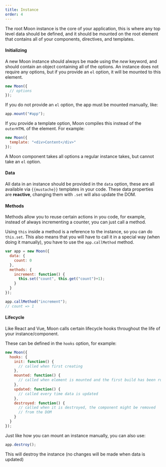 ```yaml
---
title: Instance
order: 4
---
```


The root Moon instance is the core of your application, this is where any top level data should be defined, and it should be mounted on the root element that contains all of your components, directives, and templates.

#### Initializing

A new Moon instance should always be made using the _new_ keyword, and should contain an object containing all of the options. An instance does not require any options, but if you provide an `el` option, it will be mounted to this element.

```js
new Moon({
  // options
});
```

If you do not provide an `el` option, the app must be mounted manually, like:

```js
app.mount("#app");
```

If you provide a template option, Moon compiles this instead of the `outerHTML` of the element. For example:

```js
new Moon({
  template: "<div>Content</div>"
});
```

A Moon component takes all options a regular instance takes, but cannot take an `el` option.

#### Data

All data in an instance should be provided in the `data` option, these are all available via `{{mustache}}` templates in your code. These data properties are **reactive**, changing them with `.set` will also update the DOM.

#### Methods

Methods allow you to reuse certain actions in you code, for example, instead of always incrementing a counter, you can just call a method.

Using `this` inside a method is a reference to the instance, so you can do `this.set`. This also means that you will have to call it in a special way (when doing it manually), you have to use the `app.callMethod` method.

```js
var app = new Moon({
  data: {
    count: 0
  },
  methods: {
    increment: function() {
      this.set("count", this.get("count")+1);
    }
  }
});

app.callMethod("increment");
// count => 1
```

#### Lifecycle

Like React and Vue, Moon calls certain lifecycle hooks throughout the life of your instance/component.

These can be defined in the `hooks` option, for example:

```js
new Moon({
  hooks: {
    init: function() {
      // called when first creating
    },
    mounted: function() {
      // called when element is mounted and the first build has been run
    },
    updated: function() {
      // called every time data is updated
    },
    destroyed: function() {
      // called when it is destroyed, the component might be removed
      // from the DOM
    }
  }
});
```

Just like how you can mount an instance manually, you can also use:

```js
app.destroy();
```

This will destroy the instance (no changes will be made when data is updated)
